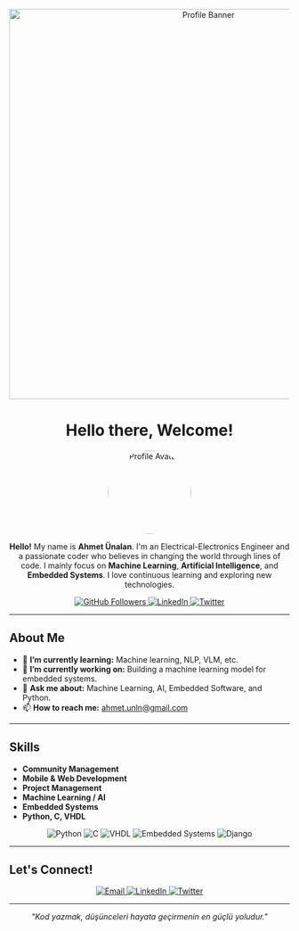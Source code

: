 <!-- Profilinizin üst kısmına yerleştirmek istediğiniz banner resmi -->
<p align="center">
  <img src="https://i.ibb.co/RN1wPMQ/placeholder-banner.png" alt="Profile Banner" width="700"/>
</p>

<h1 align="center">Hello there, Welcome!</h1>

<!-- Profil resmi veya avatar eklemek isterseniz -->
<p align="center">
  <img src="https://i.ibb.co/K2WR2v2/placeholder-avatar.png" alt="Profile Avatar" width="150" style="border-radius:50%"/>
</p>

<p align="center">
  <strong>Hello!</strong> My name is <b>Ahmet Ünalan</b>.  
  I'm an Electrical-Electronics Engineer and a passionate coder who believes 
  in changing the world through lines of code. I mainly focus on 
  <b>Machine Learning</b>, <b>Artificial Intelligence</b>, and <b>Embedded Systems</b>.  
  I love continuous learning and exploring new technologies.
</p>

<!-- Sosyal medya bağlantıları (GitHub, LinkedIn, Twitter vb.) -->
<p align="center">
  <a href="https://github.com/Ahmetunln">
    <img src="https://img.shields.io/github/followers/Ahmetunln?label=Follow%20Me&style=social" alt="GitHub Followers" />
  </a>
  <a href="https://www.linkedin.com/in/ahmet-ünalan-49343a251/">
    <img src="https://img.shields.io/badge/-LinkedIn-blue?style=social&logo=linkedin" alt="LinkedIn" />
  </a>
  <a href="https://twitter.com/ahmetunalan3">
    <img src="https://img.shields.io/twitter/follow/ahmetunalan3?style=social" alt="Twitter" />
  </a>
</p>

---

## About Me

- 🌱 **I’m currently learning:** Machine learning, NLP, VLM, etc. 
- 🔭 **I’m currently working on:** Building a machine learning model for embedded systems.  
- 💬 **Ask me about:** Machine Learning, AI, Embedded Software, and Python.  
- 📫 **How to reach me:** [ahmet.unln@gmail.com](mailto:ahmet.unln@gmail.com)  


---

## Skills

- **Community Management**  
- **Mobile & Web Development**  
- **Project Management**  
- **Machine Learning / AI**  
- **Embedded Systems**  
- **Python, C, VHDL**  

<p align="center">
  <img src="https://external-content.duckduckgo.com/iu/?u=https%3A%2F%2Fimage.pngaaa.com%2F137%2F619137-middle.png&f=1&nofb=1&ipt=e719e328832f6cfb0db367eed4537e987ab2bc2e43db2f607d5af6ddcb838ff4&ipo=images" alt="Python"/>
  <img src="https://external-content.duckduckgo.com/iu/?u=https%3A%2F%2Ftse4.mm.bing.net%2Fth%3Fid%3DOIP.-wK8kSbegCP7kdE8hVjRCQHaHk%26pid%3DApi&f=1&ipt=189e11d26c08abb22f858070bb6622b2138e0de1cce4a6d5b90c8578fc80ee83&ipo=images" alt="C"/>
  <img src="https://img.shields.io/badge/VHDL-000080?style=for-the-badge&logoColor=white" alt="VHDL"/>
  <img src="https://img.shields.io/badge/Embedded-Systems-9cf?style=for-the-badge" alt="Embedded Systems"/>
  <img src="https://img.shields.io/badge/Django-092E20?style=for-the-badge&logo=django&logoColor=white" alt="Django"/>
</p>

---

## Let's Connect!

<p align="center">
  <a href="mailto:ahmet.unln@gmail.com">
    <img src="https://img.shields.io/badge/Email-ahmet.unln@gmail.com-D14836?style=for-the-badge&logo=gmail&logoColor=white" alt="Email"/>
  </a>
  <a href="https://www.linkedin.com/in/ahmet-ünalan-49343a251/">
    <img src="https://img.shields.io/badge/LinkedIn-Ahmet%20%C3%9Cnalan-0A66C2?style=for-the-badge&logo=linkedin&logoColor=white" alt="LinkedIn"/>
  </a>
  <a href="https://twitter.com/ahmetunalan3">
    <img src="https://img.shields.io/badge/Twitter-@ahmetunalan3-1DA1F2?style=for-the-badge&logo=twitter&logoColor=white" alt="Twitter"/>
  </a>
</p>

---

<p align="center">
  <em>"Kod yazmak, düşünceleri hayata geçirmenin en güçlü yoludur."</em>
</p>
